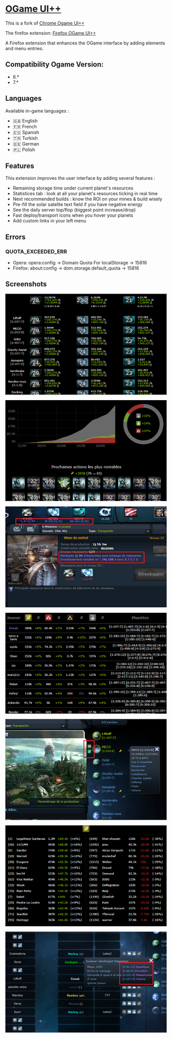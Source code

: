 # [OGame UI++](https://addons.mozilla.org/en-US/firefox/addon/ogame-ui-extension/)
This is a fork of [Chrome Ogame UI++](https://github.com/eswak/chrome-ogame-ui-extension)

The firefox extension: [Firefox OGame UI++](https://addons.mozilla.org/en-US/firefox/addon/ogame-ui-extension/)

A Firefox extension that enhances the OGame interface by adding elements and menu entries.

## Compatibility Ogame Version:
  - 6.*
  - 7.*

## Languages
Available in-game languages :
 - :gb: English
 - :fr: French
 - :es: Spanish
 - :tr: Turkish
 - :de: German
 - :poland: Polish

## Features
This extension improves the user interface by adding several features :
  - Remaining storage time under current planet's resources
  - Statistices tab : look at all your planet's resources ticking in real time
  - Next recommended builds : know the ROI on your mines & build wisely
  - Pre-fill the solar satelite text field if you have negative energy
  - See the daily server top/flop (biggest point increase/drop)
  - Fast deploy/transport icons when you hover your planets
  - Add custom links in your left menu

## Errors
### QUOTA_EXCEEDED_ERR
  - Opera: opera:config -> Domain Quota For localStorage -> 15816
  - Firefox: about:config -> dom.storage.default_quota -> 15816

## Screenshots

![Screenshot 1](uipp.1.png)

![Screenshot 2](uipp.2.png)

![Screenshot 3](uipp.3.png)

![Screenshot 4](uipp.4.png)

![Screenshot 5](uipp.5.png)

![Screenshot 6](uipp.6.png)

![Screenshot 7](uipp.7.png)
